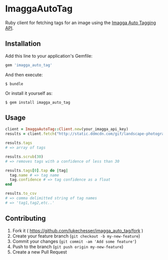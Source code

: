 # ImaggaAutoTag

Ruby client for fetching tags for an image using the [Imagga Auto Tagging API](http://imagga.com/solutions/auto-tagging.html).

## Installation

Add this line to your application's Gemfile:

```ruby
gem 'imagga_auto_tag'
```

And then execute:

    $ bundle

Or install it yourself as:

    $ gem install imagga_auto_tag

## Usage

```ruby
client = ImaggaAutoTag::Client.new(your_imagga_api_key)
results = client.fetch("http://static.ddmcdn.com/gif/landscape-photography-1.jpg")

results.tags
# => array of tags

results.scrub(30)
# => removes tags with a confidence of less than 30

results.tags[0].tap do |tag|
  tag.name # => tag name
  tag.confidence # => tag confidence as a float
end

results.to_csv
# => comma delimitted string of tag names
# => 'tag1,tag2,etc..'
```

## Contributing

1. Fork it ( https://github.com/lukechesser/imagga_auto_tag/fork )
2. Create your feature branch (`git checkout -b my-new-feature`)
3. Commit your changes (`git commit -am 'Add some feature'`)
4. Push to the branch (`git push origin my-new-feature`)
5. Create a new Pull Request
